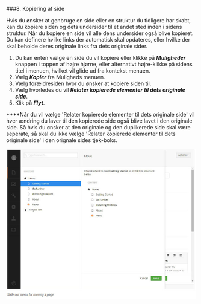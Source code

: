 ###8. Kopiering af side

Hvis du ønsker at genbruge en side eller en struktur du tidligere har skabt, kan du kopiere siden og dets undersider til et andet sted inden i sidens struktur. Når du kopiere en side vil alle dens undersider også blive kopieret. Du kan definere hvilke links der automatisk skal opdateres, eller hvilke der skal beholde deres originale links fra dets originale sider.

1. Du kan enten vælge en side du vil kopiere eller klikke på ***Muligheder*** knappen i toppen af højre hjørne, eller alternativt højre-klikke på sidens titel i menuen, hvilket vil glide ud fra kontekst menuen.
2. Vælg ***Kopier*** fra Muligheds menuen.
3. Vælg forældresiden hvor du ønsker at kopiere siden til.
4. Vælg hvorledes du vil ***Relater kopierede elementer til dets originale side***.
5. Klik på ***Flyt***.

****Når du vil vælge 'Relater kopierede elementer til dets originale side' vil hver ændring du laver til den kopierede side også blive lavet i den originale side. Så hvis du ønsker at den originale og den duplikerede side skal være seperate, så skal du ikke vælge 'Relater kopierede elementer til dets originale side' i den orignale sides tjek-boks. 

![movePage.jpg](images/movePage.jpg)
